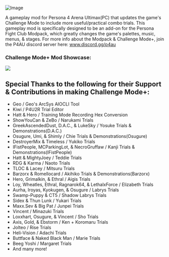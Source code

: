 ![Image](https://repository-images.githubusercontent.com/783012468/28f89727-d31d-4f26-9c27-1390bde6c000)

A gameplay mod for Persona 4 Arena Ultimax(PC) that updates the game's Challenge Mode to include more useful/practical combo trials.
This gameplay mod is specifically designed to be an add-on for the Persona Fight Club Modpack, which greatly changes the game's palettes, music, menus, & stages. For more info about the Modpack & Challenge Mode+, join the P4AU discord server here: www.discord.gg/p4au


### Challenge Mode+ Mod Showcase:
[![](https://markdown-videos-api.jorgenkh.no/youtube/dKi89on7d48)](https://youtu.be/dKi89on7d48)

## Special Thanks to the following for their Support & Contributions in making Challenge Mode+:

- Geo / Geo's ArcSys AIOCLI Tool
- Kiwi / P4U2R Trial Editor
- Hatt & Hero / Training Mode Recording Hex Conversion
- ShowYouCan & ZeBo / Narukami Trials
- GreekAscendedDust, D.A.C., & LukeSky / Yosuke Trials & Demonstrations(D.A.C.)
- Osugure, Umi, & Shimly / Chie Trials & Demonstrations(Osugure)
- DestroyerMix & Timeless / Yukiko Trials
- IFistPeople, MCParkingLot, & NecroGruffaw / Kanji Trials & Demonstrations(IFistPeople)
- Hatt & MightyJoey / Teddie Trials
- RDG & Karma / Naoto Trials
- TLOC & Lacey / Mitsuru Trials
- Barzorx & Romellocard / Akihiko Trials & Demonstrations(Barzorx)
- Hero, Grimalkin, & Ethral / Aigis Trials
- Loy, Wheatles, Ethral, Ragnarok64, & LethalxForce / Elizabeth Trials
- Aurha, Iroyas, Kyokugen, & Osugure / Labrys Trials
- Swamp-Puppy & CT5 / Shadow Labrys Trials
- Sidex & Thun Lunk / Yukari Trials
- Maxx.Sev & Big Pat / Junpei Trials
- Vincent / Minazuki Trials
- Loxxhart, Osugure, & Vincent / Sho Trials
- Axis, Gold, & Ebstorm / Ken + Koromaru Trials
- Jolteo / Rise Trials
- Heli-Vision / Adachi Trials
- Buttface & Naked Black Man / Marie Trials
- Beeg Yoshi /  Margaret Trials
- And many more!
